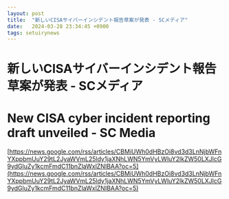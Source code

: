 ```yaml
---
layout: post
title:  "新しいCISAサイバーインシデント報告草案が発表 - SCメディア"
date:   2024-03-28 23:34:45 +0900
tags: setuirynews 
---
```


# 新しいCISAサイバーインシデント報告草案が発表 - SCメディア



# New CISA cyber incident reporting draft unveiled - SC Media

[https://news.google.com/rss/articles/CBMiUWh0dHBzOi8vd3d3LnNjbWFnYXppbmUuY29tL2JyaWVmL25ldy1jaXNhLWN5YmVyLWluY2lkZW50LXJlcG9ydGluZy1kcmFmdC11bnZlaWxlZNIBAA?oc=5](https://news.google.com/rss/articles/CBMiUWh0dHBzOi8vd3d3LnNjbWFnYXppbmUuY29tL2JyaWVmL25ldy1jaXNhLWN5YmVyLWluY2lkZW50LXJlcG9ydGluZy1kcmFmdC11bnZlaWxlZNIBAA?oc=5)

